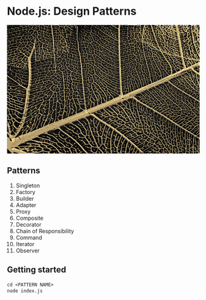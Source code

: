 # Node.js: Design Patterns

![](patterns.jpg)


## Patterns

1. Singleton 
2. Factory
3. Builder
4. Adapter
5. Proxy
6. Composite
7. Decorator
8. Chain of Responsibility
9. Command
10. Iterator
11. Observer


## Getting started

```shell
cd <PATTERN NAME>
node index.js
```